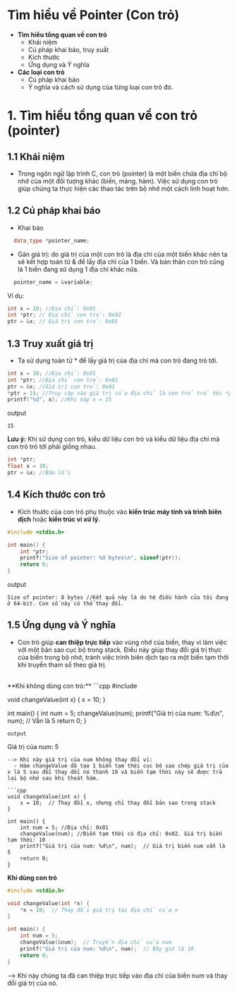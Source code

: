 # Tìm hiểu về Pointer (Con trỏ)
- **Tìm hiểu tổng quan về con trỏ**
  - Khái niệm
  - Cú pháp khai báo, truy xuất
  - Kích thước
  - Ứng dụng và Ý nghĩa
- **Các loại con trỏ**
  - Cú pháp khai báo
  - Ý nghĩa và cách sử dụng của từng loại con trỏ đó. 
# 1. Tìm hiểu tổng quan về con trỏ (pointer)
## 1.1 Khái niệm
- Trong ngôn ngữ lập trình C, con trỏ (pointer) là một biến chứa địa chỉ bộ nhớ của một đối tượng khác (biến, mảng, hàm). Việc sử dụng con trỏ giúp chúng ta thực hiện các thao tác trên bộ nhớ một cách linh hoạt hơn.
## 1.2 Cú pháp khai báo
- Khai báo

```cpp
  data_type *pointer_name;
```
- Gán giá trị: do giá trị của một con trỏ là địa chỉ của một biến khác nên ta sẽ kết hợp toán tử & để lấy địa chỉ của 1 biến. Và bản thân con trỏ cũng là 1 biến đang sử dụng 1 địa chỉ khác nữa.
```cpp
  pointer_name = &variable;
```

Ví dụ:

```cpp
int x = 10; //Địa chỉ: 0x01
int *ptr; // Địa chỉ con trỏ: 0x02
ptr = &x; // Giá trị con trỏ: 0x01
```

## 1.3 Truy xuất giá trị
- Ta sử dụng toán tử * để lấy giá trị của địa chỉ mà con trỏ đang trỏ tới.
```cpp
int x = 10; //Địa chỉ: 0x01
int *ptr; //Địa chỉ con trỏ: 0x02
ptr = &x; //Giá trị con trỏ: 0x01
*ptr = 15; //Truy cập vào giá trị của địa chỉ là con trỏ trỏ tới *ptr = *(&x) = x = 15
printf("%d", x); //Khi này x = 15
```
output
```
15
```

******Lưu ý:****** Khi sử dụng con trỏ, kiểu dữ liệu con trỏ và kiểu dữ liệu địa chỉ mà con trỏ trỏ tới phải giống nhau.
```cpp
int *ptr;
float x = 10;
ptr = &x; //Báo lỗi
```

## 1.4 Kích thước con trỏ
- Kích thước của con trỏ phụ thuộc vào **kiến trúc máy tính và trình biên dịch** hoặc **kiến trúc vi xử lý**.

```cpp
#include <stdio.h>

int main() {
    int *ptr;
    printf("Size of pointer: %d bytes\n", sizeof(ptr));
    return 0;
}
```
output
```
Size of pointer: 8 bytes //Kết quả này là do hệ điều hành của tôi đang ở 64-bit. Con số này có thể thay đổi.
```

## 1.5 Ứng dụng và Ý nghĩa
- Con trỏ giúp **can thiệp trực tiếp** vào vùng nhớ của biến, thay vì làm việc với một bản sao cục bộ trong stack. Điều này giúp thay đổi giá trị thực của biến trong bộ nhớ, tránh việc trình biên dịch tạo ra một biến tạm thời khi truyền tham số theo giá trị.
<br>
**Khi không dùng con trỏ:**
```cpp
#include <stdio.h>

void changeValue(int x) {
    x = 10;
}

int main() {
    int num = 5;
    changeValue(num);
    printf("Giá trị của num: %d\n", num);  // Vẫn là 5
    return 0;
}
```
output
```
Giá trị của num: 5
```
--> Khi này giá trị của num không thay đổi vì:
  - Hàm changeValue đã tạo 1 biến tạm thời cục bộ sao chép giá trị của x là 5 sau đổi thay đổi nó thành 10 và biến tạm thời này sẽ được trả lại bộ nhớ sau khi thoát hàm.

```cpp
void changeValue(int x) {
    x = 10;  // Thay đổi x, nhưng chỉ thay đổi bản sao trong stack
}

int main() {
    int num = 5; //Địa chỉ: 0x01
    changeValue(num); //Biến tạm thời có địa chỉ: 0x02. Giá trị biến tạm thời: 10
    printf("Giá trị của num: %d\n", num);  // Giá trị biến num vẫn là 5
    return 0;
}
```
**Khi dùng con trỏ**
```cpp
#include <stdio.h>

void changeValue(int *x) {
    *x = 10;  // Thay đổi giá trị tại địa chỉ của x
}

int main() {
    int num = 5;
    changeValue(&num);  // Truyền địa chỉ của num
    printf("Giá trị của num: %d\n", num);  // Bây giờ là 10
    return 0;
}

```
--> Khi này chúng ta đã can thiệp trực tiếp vào địa chỉ của biến num và thay đổi giá trị của nó.
